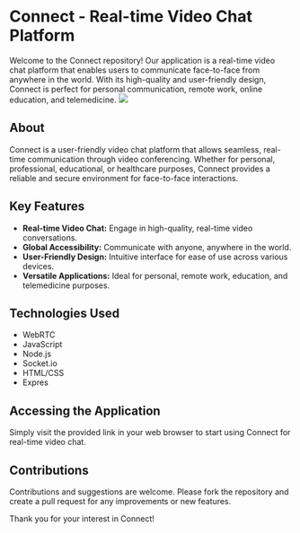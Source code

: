 # Connect - Real-time Video Chat Platform

Welcome to the Connect repository! Our application is a real-time video chat platform that enables users to communicate face-to-face from anywhere in the world. With its high-quality and user-friendly design, Connect is perfect for personal communication, remote work, online education, and telemedicine.
<img  src="https://imagetolink.com/ib/A2MRpN5H3h.png"/>
## About

Connect is a user-friendly video chat platform that allows seamless, real-time communication through video conferencing. Whether for personal, professional, educational, or healthcare purposes, Connect provides a reliable and secure environment for face-to-face interactions.

## Key Features

- **Real-time Video Chat:** Engage in high-quality, real-time video conversations.
- **Global Accessibility:** Communicate with anyone, anywhere in the world.
- **User-Friendly Design:** Intuitive interface for ease of use across various devices.
- **Versatile Applications:** Ideal for personal, remote work, education, and telemedicine purposes.

## Technologies Used

- WebRTC
- JavaScript
- Node.js
- Socket.io
- HTML/CSS
- Expres
## Accessing the Application


Simply visit the provided link in your web browser to start using Connect for real-time video chat.


## Contributions

Contributions and suggestions are welcome. Please fork the repository and create a pull request for any improvements or new features.


Thank you for your interest in Connect!



